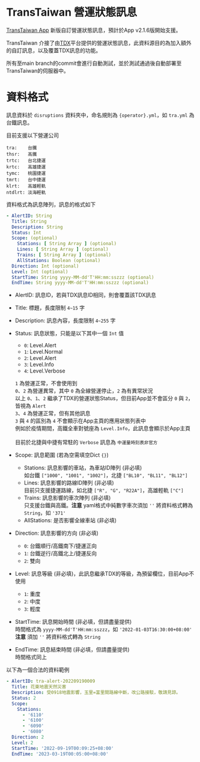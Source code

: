 # TransTaiwan 營運狀態訊息

[TransTaiwan App](https://tools.transtaiwan.com/download.html) 新版自訂營運狀態訊息，預計於App v2.1.6版開始支援。
<br>

TransTaiwan 介接了由[TDX](https://tdx.transportdata.tw/)平台提供的營運狀態訊息，此資料源目的為加入額外的自訂訊息，以及覆蓋TDX訊息的功能。
<br>

所有至main branch的commit會進行自動測試，並於測試通過後自動部署至TransTaiwan的伺服器中。
<br>

# 資料格式

訊息資料於 `disruptions` 資料夾中，命名規則為 `{operator}.yml`，如 `tra.yml` 為台鐵訊息。<br>

目前支援以下營運公司
```
tra:    台鐵
thsr:   高鐵
trtc:   台北捷運
krtc:   高雄捷運
tymc:   桃園捷運
tmrt:   台中捷運
klrt:   高雄輕軌
ntdlrt: 淡海輕軌
```

資料格式為訊息陣列，訊息的格式如下

``` yaml
- AlertID: String
  Title: String
  Description: String
  Status: Int
  Scope: (optional)
    Stations: [ String Array ] (optional)
    Lines: [ String Array ] (optional)
    Trains: [ String Array ] (optional)
    AllStations: Boolean (optional)
  Direction: Int (optional)
  Level: Int (optional)
  StartTime: String yyyy-MM-dd'T'HH:mm:sszzz (optional)
  EndTime: String yyyy-MM-dd'T'HH:mm:sszzz (optional)
```

<!-- 資料詳細說明 -->

- AlertID: 訊息ID，若與TDX訊息ID相同，則會覆蓋該TDX訊息
- Title: 標題，長度限制 `4~15` 字
- Description: 訊息內容，長度限制 `4~255` 字
- Status: 訊息狀態，只能是以下其中一個 `Int` 值
  - `0`: Level.Alert
  - `1`: Level.Normal
  - `2`: Level.Alert
  - `3`: Level.Info
  - `4`: Level.Verbose

  `1` 為營運正常，不會使用到<br>
  `0`、`2` 為營運異常，其中 `0` 為全線營運停止，`2` 為有異常狀況<br>
  以上 `0`、`1`、`2` 繼承了TDX的營運狀態Status，但目前App並不會區分 `0` 與 `2`，皆視為 `Alert`<br>
  `3`、`4` 為營運正常，但有其他訊息<br>
  `3` 與 `4` 的區別為 `4` 不會顯示在App主頁的應用狀態列表中<br>
  例如於疫情期間，高鐵全車對號座為 `Level.Info`，此訊息會顯示於App主頁<br>
  <br>
  目前於北捷與中捷有常駐的 `Verbose` 訊息為 `中運量時刻表非官方`

- Scope: 訊息範圍 (若為空需填空Dict `{}`)
  - Stations: 訊息影響的車站，為車站ID陣列 (非必填)<br>
  如台鐵 `["1000", "1001", "1002"]`，北捷 `["BL10", "BL11", "BL12"]`<br>
  - Lines: 訊息影響的路線ID陣列 (非必填)<br>
  目前只支援捷運路線，如北捷 `["R", "G", "R22A"]`，高雄輕軌 `["C"]`<br>
  - Trains: 訊息影響的車次陣列 (非必填)<br>
  只支援台鐵與高鐵。**注意** yaml格式中純數字車次須加 `''` 將資料格式轉為 `String`，如 `'371'`
  - AllStations: 是否影響全線車站 (非必填)
- Direction: 訊息影響的方向 (非必填)
  - `0`: 台鐵順行/高鐵南下/捷運正向
  - `1`: 台鐵逆行/高鐵北上/捷運反向
  - `2`: 雙向
- Level: 訊息等級 (非必填)，此訊息繼承TDX的等級，為預留欄位，目前App不使用
  - `1`: 重度
  - `2`: 中度
  - `3`: 輕度
- StartTime: 訊息開始時間 (非必填，但請盡量提供)<br>
  時間格式為 `yyyy-MM-dd'T'HH:mm:sszzz`，如 `'2022-01-03T16:30:00+08:00'`<br>
  **注意** 須加 `''` 將資料格式轉為 `String`
- EndTime: 訊息結束時間 (非必填，但請盡量提供)<br>
  時間格式同上

以下為一個合法的資料範例

```yaml
- AlertID: tra-alert-202209190009
  Title: 花東地震天然災害
  Description: 受0918地震影響，玉里=富里間路線中斷，改公路接駁，敬請見諒。
  Status: 2
  Scope:
    Stations:
      - '6110'
      - '6100'
      - '6090'
      - '6080'
  Direction: 2
  Level: 2
  StartTime: '2022-09-19T00:09:25+08:00'
  EndTime: '2023-03-19T00:05:00+08:00'
```